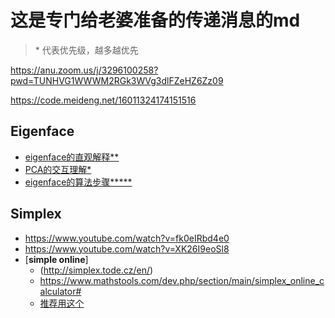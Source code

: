 # 这是专门给老婆准备的传递消息的md
> \* 代表优先级，越多越优先

https://anu.zoom.us/j/3296100258?pwd=TUNHVG1WWWM2RGk3WVg3dlFZeHZ6Zz09

https://code.meideng.net/16011324174151516

## Eigenface

- [eigenface的直观解释**](https://sandipanweb.wordpress.com/2018/01/06/eigenfaces-and-a-simple-face-detector-with-pca-svd-in-python/)
- [PCA的交互理解*](https://setosa.io/ev/principal-component-analysis/)
- [eigenface的算法步骤*****](https://www.geeksforgeeks.org/ml-face-recognition-using-eigenfaces-pca-algorithm/)

## Simplex

- https://www.youtube.com/watch?v=fk0eIRbd4e0
- https://www.youtube.com/watch?v=XK26I9eoSl8
- [**simple online**]
  - (http://simplex.tode.cz/en/)
  - https://www.mathstools.com/dev.php/section/main/simplex_online_calculator#
  - [推荐用这个](https://linprog.com/) 
